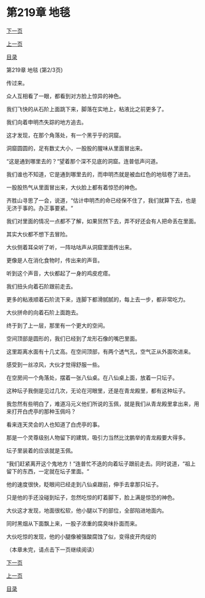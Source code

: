 <h1>第219章   地毯</h1>
            <div><p><a href="./0656_%E7%AC%AC219%E7%AB%A0_%E5%9C%B0%E6%AF%AF.md">下一页</a></p><p><a href="./0654_%E7%AC%AC219%E7%AB%A0_%E5%9C%B0%E6%AF%AF.md">上一页</a></p><p><a href="../">目录</a></p></div>
            <div><p>第219章   地毯 (第2/3页)</p><p>传过来。</p><p>众人互相看了一眼，都看到对方脸上惊异的神色。</p><p>我们飞快的从石阶上面跳下来，脚落在实地上，粘液比之前更多了。</p><p>我们向着申明杰失踪的地方追去。</p><p>这才发现，在那个角落处，有一个黑乎乎的洞窟。</p><p>洞窟圆圆的，足有数丈大小，一股股的腥味从里面冒出来。</p><p>“这是通到哪里去的？“望着那个深不见底的洞窟。连普低声问道。</p><p>我们谁也不知道，它是通到哪里去的，而申明杰就是被血红色的地毯卷了进去。</p><p>一股股热气从里面冒出来，大伙脸上都有着惊恐的神色。</p><p>齐胜山寻思了一会，说道，“估计申明杰的命已经保不住了，我们就算下去，也是无济于事的。办正事要紧。“</p><p>我们对里面的情况一点都不了解，如果贸然下去，弄不好还会有人把命丢在里面。</p><p>其实大伙都不想下去冒险。</p><p>大伙侧着耳朵听了听，一阵咕咕声从洞窟里面传出来。</p><p>更像是人在消化食物时，传出来的声音。</p><p>听到这个声音，大伙都起了一身的鸡皮疙瘩。</p><p>我们扭头向着石阶跟前走去。</p><p>更多的粘液顺着石阶流下来，连脚下都滑腻腻的，每上去一步，都非常吃力。</p><p>大伙拼命的向着石阶上面跑去。</p><p>终于到了上一层，那里有一个更大的空间。</p><p>空间顶部是圆形的，我们已经到了龙形石像的嘴巴里面。</p><p>这里距离水面有十几丈高。在空间顶部，有两个透气孔，空气正从外面吹进来。</p><p>感受到一丝凉风，大伙才觉得舒服一些。</p><p>在空房间一个角落处，摆着一张八仙桌。在八仙桌上面，放着一只坛子。</p><p>这种坛子我倒是见过几次，无论在河眼里，还是在青龙殿里，都有这种坛子。</p><p>我忽然有些明白了，难道冯元义他们所说的玉佩，就是我们从青龙殿里拿出来，用来打开白虎亭的那种玉佩吗？</p><p>看来连天灵会的人也知道了白虎亭的事。</p><p>那是一个灵尊级别人物留下的建筑，吸引力当然比沈鹏举的青龙殿要大得多。</p><p>坛子里装着的应该就是玉佩。</p><p>“我们赶紧离开这个鬼地方！“连普忙不迭的向着坛子跟前走去。同时说道，“祖上留下的东西，一定就在坛子里面。“</p><p>他的速度很快，眨眼间已经走到八仙桌跟前，伸手去拿那只坛子。</p><p>只是他的手还没碰到坛子，忽然吃惊的盯着脚下，脸上满是惊恐的神色。</p><p>大伙这才发现，地面很松软，他小腿以下的部位，全部陷进地面内。</p><p>同时黑烟从下面飘上来，一股子浓重的腐臭味扑面而来。</p><p>大伙吃惊的发现，他的小腿像被强酸腐蚀了似，变得皮开肉绽的</p><p>（本章未完，请点击下一页继续阅读）</p></div>
            <div><p><a href="./0656_%E7%AC%AC219%E7%AB%A0_%E5%9C%B0%E6%AF%AF.md">下一页</a></p><p><a href="./0654_%E7%AC%AC219%E7%AB%A0_%E5%9C%B0%E6%AF%AF.md">上一页</a></p><p><a href="../">目录</a></p></div>